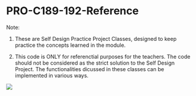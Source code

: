 # PRO-C189-192-Reference
Note: 
1. These are Self Design Practice Project Classes, designed to keep practice the concepts learned in the module.

2. This code is ONLY for referenctial purposes for the teachers. The code should not be considered as the strict solution to the Self Design Project. The functionalities dicussed in these classes can be implemented in various ways.


<img src="https://github.com/whitehatjr/PRO-C189-192-Reference/blob/89c41c8c37bb5fc5a41d1cdece16a785a701dfd3/output/PRO_Self_Design_OP.gif" />
